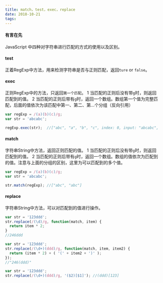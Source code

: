```yaml
---
title: match，test，exec，replace
date: 2018-10-21
tags:
---
```


#### 有言在先
JavaScript 中四种对字符串进行匹配的方式的使用以及区别。

#### test
正着RegExp中方法，用来检测字符串是否与正则匹配，返回`ture` or `false`。

#### exec
正则RegExp中的方法，只返回`第一个匹配`。
1 当匹配的正则后没有带`g`时，则返回匹配到的值。
2 当匹配的正则后带有`g`时，返回一个数组。数组第一个值为完整匹配，后面的值依次为该匹配中第一、第二、第...个分组（反向引用）

``` javascript
var regExp = /(a)(b)(c)/g;
var str = 'abcabc';

regExp.exec(str);  //["abc", "a", "b", "c", index: 0, input: "abcabc", groups: undefined]
```

#### match
字符串String中方法，返回正则匹配的值。
1 当匹配的正则后没有带`g`时，则返回匹配到的值。
2 当匹配的正则后带有`g`时，返回一个数组。数组的值依次为匹配到的值。注意与上面的分组的区别，这里为可以匹配到的多个值。
``` javascript
var regExp = /(a)(b)(c)/g;
var str = 'abcabc';

str.match(regExp); //["abc", "abc"]
```

#### replace
字符串String中方法，可以对匹配到的值进行操作。
``` javascript
var str = '123ddd';
str.replace(/(\d)/g, function(match, item) {
  return item * 2;
}
//246ddd
```

``` javascript
var str = '123ddd';
str.replace(/(\d+)(ddd)/g, function(match, item, item2) {
  return (item * 2) + ( '(' + item2 + ')' );
});
//"246(ddd)"
```

``` javascript
var str = '123ddd';
str.replace(/(\d+)(ddd)/g, '($2)[$1]'); //(ddd)[123]
```